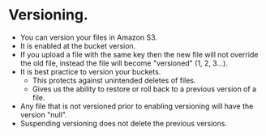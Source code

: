 # **Versioning.**

* You can version your files in Amazon S3.
* It is enabled at the bucket version.
* If you upload a file with the same key then the new file will not override the old file, instead the file will become "versioned" (1, 2, 3...).
* It is best practice to version your buckets.
    * This protects against unintended deletes of files.
    * Gives us the ability to restore or roll back to a previous version of a file.
* Any file that is not versioned prior to enabling versioning will have the version "null".
* Suspending versioning does not delete the previous versions.